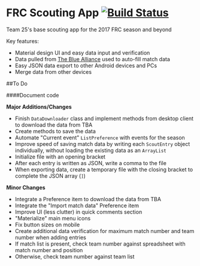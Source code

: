 # FRC Scouting App [![Build Status](https://travis-ci.org/spencerng/Scouting-App.svg?branch=master)](https://travis-ci.org/spencerng/Scouting-App)

Team 25's base scouting app for the 2017 FRC season and beyond

Key features: 

* Material design UI and easy data input and verification
* Data pulled from [The Blue Alliance](http://www.thebluealliance.com/) used to auto-fill match data
* Easy JSON data export to other Android devices and PCs
* Merge data from other devices

##To Do

####Document code

**Major Additions/Changes**
* Finish `DataDownloader` class and implement methods from desktop client to download the data from TBA
 * Create methods to save the data
* Automate "Current event" `ListPreference` with events for the season
* Improve speed of saving match data by writing each `ScoutEntry` object individually, without loading the existing data as an `ArrayList`
 * Initialize file with an opening bracket
 * After each entry is written as JSON, write a comma to the file
 * When exporting data, create a temporary file with the closing bracket to complete the JSON array (`]`)

**Minor Changes**
 
 * Integrate a Preference item to download the data from TBA
 * Integrate the "Import match data" Preference item
 * Improve UI (less clutter) in quick comments section
 * "Materialize" main menu icons
 * Fix button sizes on mobile
 * Create additional data verification for maximum match number and team number when adding entries
  * If match list is present, check team number against spreadsheet with match number and position
  * Otherwise, check team number against team list

